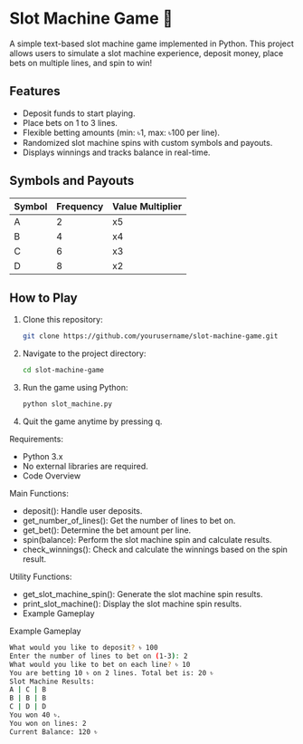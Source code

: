 # Slot Machine Game 🎰

A simple text-based slot machine game implemented in Python. This project allows users to simulate a slot machine experience, deposit money, place bets on multiple lines, and spin to win!

## Features

- Deposit funds to start playing.
- Place bets on 1 to 3 lines.
- Flexible betting amounts (min: ৳1, max: ৳100 per line).
- Randomized slot machine spins with custom symbols and payouts.
- Displays winnings and tracks balance in real-time.

## Symbols and Payouts

| Symbol | Frequency | Value Multiplier |
|--------|-----------|------------------|
| A      | 2         | x5              |
| B      | 4         | x4              |
| C      | 6         | x3              |
| D      | 8         | x2              |

## How to Play

1. Clone this repository:
   ```bash
   git clone https://github.com/yourusername/slot-machine-game.git

2. Navigate to the project directory:
   ```bash
   cd slot-machine-game

4. Run the game using Python:
   ```bash
   python slot_machine.py

5. Quit the game anytime by pressing q.



Requirements: 
   - Python 3.x
   - No external libraries are required.
   - Code Overview



Main Functions:

   - deposit(): Handle user deposits.
   - get_number_of_lines(): Get the number of lines to bet on.
   - get_bet(): Determine the bet amount per line.
   - spin(balance): Perform the slot machine spin and calculate results.
   - check_winnings(): Check and calculate the winnings based on the spin result.


Utility Functions:

   - get_slot_machine_spin(): Generate the slot machine spin results.
   - print_slot_machine(): Display the slot machine spin results.
   - Example Gameplay


Example Gameplay
```bash
What would you like to deposit? ৳ 100
Enter the number of lines to bet on (1-3): 2
What would you like to bet on each line? ৳ 10
You are betting 10 ৳ on 2 lines. Total bet is: 20 ৳
Slot Machine Results:
A | C | B
B | B | B
C | D | D
You won 40 ৳.
You won on lines: 2
Current Balance: 120 ৳
